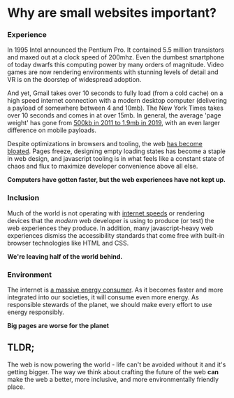 # Why are small websites important?


### Experience
In 1995 Intel announced the Pentium Pro. It contained 5.5 million transistors and maxed out at a clock speed of 200mhz. Even the dumbest smartphone of today dwarfs this computing power by many orders of magnitude. Video games are now rendering environments with stunning levels of detail and VR is on the doorstep of widespread adoption.

And yet, Gmail takes over 10 seconds to fully load (from a cold cache) on a high speed internet connection with a modern desktop computer (delivering a payload of somewhere between 4 and 10mb). The New York Times takes over 10 seconds and comes in at over 15mb. In general, the average 'page weight' has gone from [500kb in 2011 to 1.9mb in 2019](https://httparchive.org/reports/page-weight), with an even larger difference on mobile payloads.

Despite optimizations in browsers and tooling, the web [has become bloated](https://httparchive.org/reports/state-of-the-web#numUrls). Pages freeze, designing empty loading states has become a staple in web design, and javascript tooling is in what feels like a constant state of chaos and flux to maximize developer convenience above all else.

**Computers have gotten faster, but the web experiences have not kept up.** 


### Inclusion

Much of the world is not operating with [internet speeds](https://en.wikipedia.org/wiki/List_of_countries_by_Internet_connection_speeds) or rendering devices that the _modern_ web developer is using to produce (or test) the web experiences they produce. In addition, many javascript-heavy web experiences dismiss the accessibility standards that come free with built-in browser technologies like HTML and CSS.

**We're leaving half of the world behind.**


### Environment

The internet is [a massive energy consumer](https://solar.lowtechmagazine.com/2015/10/can-the-internet-run-on-renewable-energy.html). As it becomes faster and more integrated into our societies, it will consume even more energy. As responsible stewards of the planet, we should make every effort to use energy responsibly.

**Big pages are worse for the planet**


## TLDR;

The web is now powering the world - life can't be avoided without it and it's getting bigger. The way we think about crafting the future of the web **can** make the web a better, more inclusive, and more environmentally friendly place.

